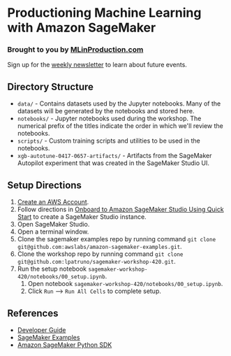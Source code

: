 # Productioning Machine Learning with Amazon SageMaker

### Brought to you by [MLinProduction.com](http://mlinproduction.com/)

Sign up for the [weekly newsletter](https://mlinproduction.com/machine-learning-newsletter/) to learn about future events.

## Directory Structure

* `data/` - Contains datasets used by the Jupyter notebooks. Many of the datasets will be generated by the notebooks and stored here.
* `notebooks/` - Jupyter notebooks used during the workshop. The numerical prefix of the titles indicate the order in which we'll review the notebooks.
* `scripts/` - Custom training scripts and utilities to be used in the notebooks.
* `xgb-autotune-0417-0657-artifacts/` - Artifacts from the SageMaker Autopilot experiment that was created in the SageMaker Studio UI.


## Setup Directions

1. [Create an AWS Account](https://docs.aws.amazon.com/sagemaker/latest/dg/gs-account.html).
2. Follow directions in [Onboard to Amazon SageMaker Studio Using Quick Start](https://docs.aws.amazon.com/sagemaker/latest/dg/onboard-quick-start.html) to create a SageMaker Studio instance.
3. Open SageMaker Studio.
4. Open a terminal window.
5. Clone the sagemaker examples repo by running command `git clone git@github.com:awslabs/amazon-sagemaker-examples.git`.
5. Clone the workshop repo by running command `git clone git@github.com:lpatruno/sagemaker-workshop-420.git`.
7. Run the setup notebook `sagemaker-workshop-420/notebooks/00_setup.ipynb`.
    1. Open notebook `sagemaker-workshop-420/notebooks/00_setup.ipynb`.
    2. Click `Run` --> `Run All Cells` to complete setup.


## References

* [Developer Guide](https://docs.aws.amazon.com/sagemaker/latest/dg/whatis.html)
* [SageMaker Examples](https://github.com/awslabs/amazon-sagemaker-examples)
* [Amazon SageMaker Python SDK](https://sagemaker.readthedocs.io/en/stable/index.html)


